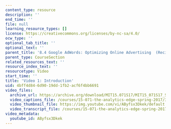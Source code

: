 ```yaml
---
content_type: resource
description: ''
end_time: ''
file: null
learning_resource_types: []
license: https://creativecommons.org/licenses/by-nc-sa/4.0/
ocw_type: ''
optional_tab_title: ''
optional_text: ''
parent_title: '8.4 Google AdWords: Optimizing Online Advertising  (Recitation)'
parent_type: CourseSection
related_resources_text: ''
resource_index_text: ''
resourcetype: Video
start_time: ''
title: 'Video 1: Introduction'
uid: 4bff4d84-6d90-19dd-1fb2-acf6f4bb6691
video_files:
  archive_url: https://archive.org/download/MIT15.071S17/MIT15_071S17_Session_8.4.02_300k.mp4
  video_captions_file: /courses/15-071-the-analytics-edge-spring-2017/3618d19d614155849ae444dfa49ffc9f_AByfsx3Dkek.vtt
  video_thumbnail_file: https://img.youtube.com/vi/AByfsx3Dkek/default.jpg
  video_transcript_file: /courses/15-071-the-analytics-edge-spring-2017/e89771d12479e8087466a15266ca9870_AByfsx3Dkek.pdf
video_metadata:
  youtube_id: AByfsx3Dkek
---
```

